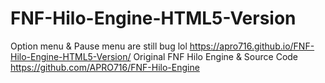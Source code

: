 # FNF-Hilo-Engine-HTML5-Version
Option menu & Pause menu are still bug lol https://apro716.github.io/FNF-Hilo-Engine-HTML5-Version/
Original FNF Hilo Engine & Source Code https://github.com/APRO716/FNF-Hilo-Engine
